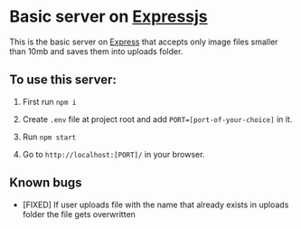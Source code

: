 # Basic server on [Expressjs](https://expressjs.com/)

This is the basic server on [Express](https://expressjs.com/) that accepts only image files smaller than 10mb and saves them into uploads folder.

## To use this server:

1. First run
```npm i```

1. Create ```.env``` file at project root and add ```PORT=[port-of-your-choice]``` in it. 

1. Run 
```npm start```

1. Go to ```http://localhost:[PORT]/``` in your browser.

## Known bugs

- [FIXED] If user uploads file with the name that already exists in uploads folder the file gets overwritten